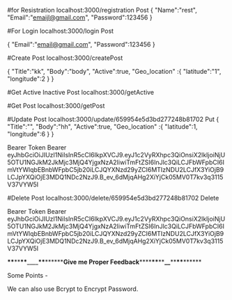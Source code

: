 #for Resistration
localhost:3000/registration
Post
{
"Name":"rest",
"Email":"emaijl@gmail.com",
"Password":123456
}

#For Login
localhost:3000/login
Post

{
"Email":"email@gmail.com",
"Password":123456
}

#Create Post
localhost:3000/createPost

{ "Title":"kk",
"Body":"body",
"Active":true,
"Geo_location" :{
"latitude":"1",
"longitude":2
}
}

#Get Active Inactive Post
localhost:3000/getActive

#Get Post
localhost:3000/getPost

#Update Post
localhost:3000/update/659954e5d3bd277248b81702
Put
{ "Title":"",
"Body":"hh",
"Active":true,
"Geo_location" :{
"latitude":1,
"longitude":6
}
}

Bearer Token Bearer eyJhbGciOiJIUzI1NiIsInR5cCI6IkpXVCJ9.eyJ1c2VyRXhpc3QiOnsiX2lkIjoiNjU5OTU1NGJkM2JkMjc3MjQ4YjgxNzA2IiwiTmFtZSI6InJlc3QiLCJFbWFpbCI6ImVtYWlqbEBnbWFpbC5jb20iLCJQYXNzd29yZCI6MTIzNDU2LCJfX3YiOjB9LCJpYXQiOjE3MDQ1NDc2NzJ9.B_ev_6dMjqAHg2XiYjCk05MV0T7kv3q3115V37VYW5I

#Delete Post
localhost:3000/delete/659954e5d3bd277248b81702
Delete

Bearer Token Bearer eyJhbGciOiJIUzI1NiIsInR5cCI6IkpXVCJ9.eyJ1c2VyRXhpc3QiOnsiX2lkIjoiNjU5OTU1NGJkM2JkMjc3MjQ4YjgxNzA2IiwiTmFtZSI6InJlc3QiLCJFbWFpbCI6ImVtYWlqbEBnbWFpbC5jb20iLCJQYXNzd29yZCI6MTIzNDU2LCJfX3YiOjB9LCJpYXQiOjE3MDQ1NDc2NzJ9.B_ev_6dMjqAHg2XiYjCk05MV0T7kv3q3115V37VYW5I

**\*\***\*\***\*\***\_\_\_\_**\*\***\*\***\*\***Give me Proper Feedback****\*\*****\*\*****\*\*****\_\_****\*\*****\*\*****\*\*****

Some Points -

We can also use Bcrypt to Encrypt Password.
